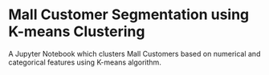 # Mall Customer Segmentation using K-means Clustering
 A Jupyter Notebook which clusters Mall Customers based on numerical and categorical features using K-means algorithm.

